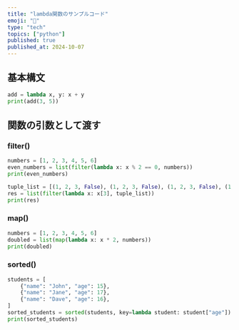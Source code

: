 ```yaml
---
title: "lambda関数のサンプルコード"
emoji: "🤖"
type: "tech"
topics: ["python"]
published: true
published_at: 2024-10-07
---
```


## 基本構文

```python
add = lambda x, y: x + y
print(add(3, 5))
```

## 関数の引数として渡す

### filter()

```python
numbers = [1, 2, 3, 4, 5, 6]
even_numbers = list(filter(lambda x: x % 2 == 0, numbers))
print(even_numbers)
```

```python
tuple_list = [(1, 2, 3, False), (1, 2, 3, False), (1, 2, 3, False), (1, 2, 3, True)]
res = list(filter(lambda x: x[3], tuple_list))
print(res)
```

### map()

```python
numbers = [1, 2, 3, 4, 5, 6]
doubled = list(map(lambda x: x * 2, numbers))
print(doubled)
```

### sorted()

```python
students = [
    {"name": "John", "age": 15},
    {"name": "Jane", "age": 17},
    {"name": "Dave", "age": 16},
]
sorted_students = sorted(students, key=lambda student: student["age"])
print(sorted_students)
```
